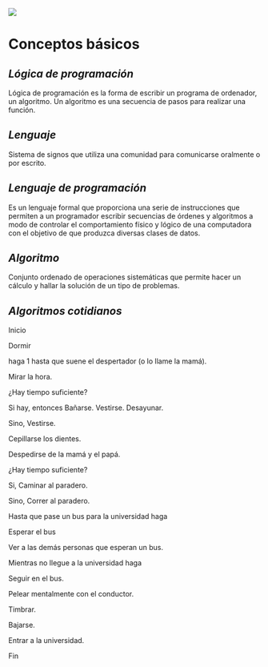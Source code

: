 ![](https://www.google.com/images/branding/googlelogo/1x/googlelogo_color_272x92dp.png)

# Conceptos básicos

## *Lógica de programación*

Lógica de programación es la forma de escribir un programa de ordenador, un algoritmo. Un algoritmo es una secuencia de pasos para realizar una función. 

## *Lenguaje*

Sistema de signos que utiliza una comunidad para comunicarse oralmente o por escrito.

## *Lenguaje de programación*

Es un lenguaje formal que proporciona una serie de instrucciones que permiten a un programador escribir secuencias de órdenes y algoritmos a modo de controlar el comportamiento físico y lógico de una computadora con el objetivo de que produzca diversas clases de datos.

## *Algoritmo*

Conjunto ordenado de operaciones sistemáticas que permite hacer un cálculo y hallar la solución de un tipo de problemas.

## *Algoritmos cotidianos*

Inicio

Dormir 

haga 1 hasta que suene el despertador (o lo llame la mamá).

Mirar la hora.

¿Hay tiempo suficiente?

Si hay, entonces 
    Bañarse.
    Vestirse.
    Desayunar.
    
Sino, 
      Vestirse.

Cepillarse los dientes.

Despedirse de la mamá y el papá.

   ¿Hay tiempo suficiente?
   
Si, Caminar al paradero.

Sino, Correr al paradero.

Hasta que pase un bus para la universidad haga

Esperar el bus
    
Ver a las demás personas que esperan un  bus.

Mientras no llegue a la universidad haga  

Seguir en el bus.
   
Pelear mentalmente con el conductor.
    
Timbrar.

Bajarse.

Entrar a la universidad. 

Fin

